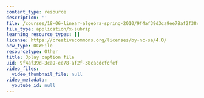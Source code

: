 ```yaml
---
content_type: resource
description: ''
file: /courses/18-06-linear-algebra-spring-2010/9f4af39d3ca9ee78af2f38cacdcfcfef_vF7eyJ2g3kU.srt
file_type: application/x-subrip
learning_resource_types: []
license: https://creativecommons.org/licenses/by-nc-sa/4.0/
ocw_type: OCWFile
resourcetype: Other
title: 3play caption file
uid: 9f4af39d-3ca9-ee78-af2f-38cacdcfcfef
video_files:
  video_thumbnail_file: null
video_metadata:
  youtube_id: null
---
```

